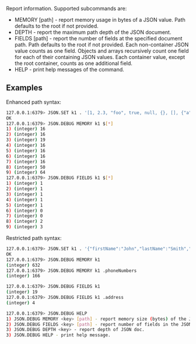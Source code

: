 Report information. Supported subcommands are:


* MEMORY <key> [path] - report memory usage in bytes of a JSON value. Path defaults to the root if not provided.
* DEPTH <key> - report the maximum path depth of the JSON document.
* FIELDS <key> [path] - report the number of fields at the specified document path. Path defaults to the root if not provided.
  Each non-container JSON value counts as one field. Objects and arrays recursively count one field for each of their
  containing JSON values. Each container value, except the root container, counts as one additional field.
* HELP - print help messages of the command.

## Examples

Enhanced path syntax:

```bash
127.0.0.1:6379> JSON.SET k1 . '[1, 2.3, "foo", true, null, {}, [], {"a":1, "b":2}, [1,2,3]]'
OK
127.0.0.1:6379> JSON.DEBUG MEMORY k1 $[*]
1) (integer) 16
2) (integer) 16
3) (integer) 19
4) (integer) 16
5) (integer) 16
6) (integer) 16
7) (integer) 16
8) (integer) 50
9) (integer) 64
127.0.0.1:6379> JSON.DEBUG FIELDS k1 $[*]
1) (integer) 1
2) (integer) 1
3) (integer) 1
4) (integer) 1
5) (integer) 1
6) (integer) 0
7) (integer) 0
8) (integer) 2
9) (integer) 3
```

Restricted path syntax:

```bash
127.0.0.1:6379> JSON.SET k1 . '{"firstName":"John","lastName":"Smith","age":27,"weight":135.25,"isAlive":true,"address":{"street":"21 2nd Street","city":"New York","state":"NY","zipcode":"10021-3100"},"phoneNumbers":[{"type":"home","number":"212 555-1234"},{"type":"office","number":"646 555-4567"}],"children":[],"spouse":null}'
OK
127.0.0.1:6379> JSON.DEBUG MEMORY k1
(integer) 632
127.0.0.1:6379> JSON.DEBUG MEMORY k1 .phoneNumbers
(integer) 166

127.0.0.1:6379> JSON.DEBUG FIELDS k1
(integer) 19
127.0.0.1:6379> JSON.DEBUG FIELDS k1 .address
(integer) 4
```

```bash
127.0.0.1:6379> JSON.DEBUG HELP
1) JSON.DEBUG MEMORY <key> [path] - report memory size (bytes) of the JSON element. Path defaults to root if not provided.
2) JSON.DEBUG FIELDS <key> [path] - report number of fields in the JSON element. Path defaults to root if not provided.
3) JSON.DEBUG DEPTH <key> - report depth of JSON doc.
3) JSON.DEBUG HELP - print help message.
```